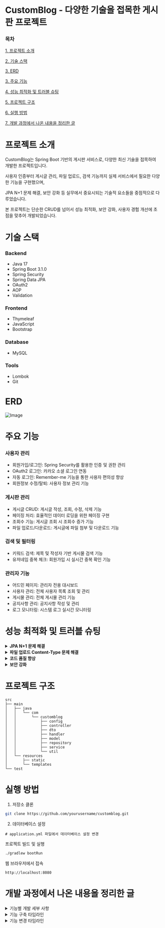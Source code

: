 # CustomBlog - 다양한 기술을 접목한 게시판 프로젝트

### 목차
[1. 프로젝트 소개](#프로젝트-소개)

[2. 기술 스택](#기술-스택)

[3. ERD](#ERD)

[3. 주요 기능](#주요-기능)

[4. 성능 최적화 및 트러블 슈팅](#성능-최적화-및-트러블-슈팅)

[5. 프로젝트 구조](#프로젝트-구조)

[6. 실행 방법](#실행-방법)

[7. 개발 과정에서 나온 내용을 정리한 글](#개발-과정에서-나온-내용을-정리한-글)

# 프로젝트 소개
CustomBlog는 Spring Boot 기반의 게시판 서비스로, 다양한 최신 기술을 접목하여 개발한 프로젝트입니다.

사용자 인증부터 게시글 관리, 파일 업로드, 검색 기능까지 실제 서비스에서 필요한 다양한 기능을 구현했으며,

JPA N+1 문제 해결, 보안 강화 등 실무에서 중요시되는 기술적 요소들을 중점적으로 다루었습니다.

본 프로젝트는 단순한 CRUD를 넘어서 성능 최적화, 보안 강화, 사용자 경험 개선에 초점을 맞추어 개발되었습니다.

# 기술 스택

### Backend
- Java 17
- Spring Boot 3.1.0
- Spring Security
- Spring Data JPA
- OAuth2
- AOP
- Validation

### Frontend
- Thymeleaf
- JavaScript
- Bootstrap

### Database
- MySQL

### Tools
- Lombok
- Git

# ERD

![Image](https://github.com/user-attachments/assets/b940d492-44b1-4478-91b2-53d0dfd28bdd)

# 주요 기능

### 사용자 관리
- 회원가입/로그인: Spring Security를 활용한 인증 및 권한 관리
- OAuth2 로그인: 카카오 소셜 로그인 연동
- 자동 로그인: Remember-me 기능을 통한 사용자 편의성 향상
- 회원정보 수정/탈퇴: 사용자 정보 관리 기능

### 게시판 관리
- 게시글 CRUD: 게시글 작성, 조회, 수정, 삭제 기능
- 페이징 처리: 효율적인 데이터 로딩을 위한 페이징 구현
- 조회수 기능: 게시글 조회 시 조회수 증가 기능
- 파일 업로드/다운로드: 게시글에 파일 첨부 및 다운로드 기능

### 검색 및 필터링
- 키워드 검색: 제목 및 작성자 기반 게시물 검색 기능
- 유저네임 중복 체크: 회원가입 시 실시간 중복 확인 기능

### 관리자 기능
- 어드민 페이지: 관리자 전용 대시보드
- 사용자 관리: 전체 사용자 목록 조회 및 관리
- 게시물 관리: 전체 게시물 관리 기능
- 공지사항 관리: 공지사항 작성 및 관리
- 로그 모니터링: 시스템 로그 실시간 모니터링

# 성능 최적화 및 트러블 슈팅 

<details>
    <summary><strong>JPA N+1 문제 해결</strong></summary>

### 문제 발생

JPA를 사용하면서 N+1 문제가 발생했습니다. 이 문제는 다음과 같은 상황에서 발생했습니다:

1. 즉시로딩(EAGER)에서의 문제: JPQL이 우선적으로 select 쿼리를 실행한 후, 즉시로딩 설정을 확인하고 추가 쿼리가 발생하여 N+1 문제가 발생했습니다.
2. 지연로딩(LAZY)에서의 문제: 지연로딩된 값을 조회할 때마다 별도의 쿼리가 발생하여 결국 N+1 문제가 발생했습니다.

이로 인해 데이터 100개를 조회할 경우, 연관 엔티티를 가져오기 위해 추가로 100번의 SQL이 실행되는 상황이 발생했습니다.

### 해결 시도
1. Fetch Join 적용
- 첫 번째 해결책으로 Fetch Join을 시도했습니다.
- 이 방법은 지연로딩의 해결책으로, 사용될 때 확정된 값을 한 번에 join해서 가져옵니다. 그러나 다음과 같은 문제가 발생했습니다.
- 페이지네이션 문제: Fetch Join 사용 시 limit, offset을 통한 쿼리가 아닌 인메모리에 모든 데이터를 가져와 애플리케이션 단에서 처리하여 OOM(Out Of Memory) 발생 위험이 있었습니다.
- 2개 이상의 Collection Join 문제: List 자료구조의 2개 이상 Collection join(~ToMany 관계)에서 Fetch Join 할 경우 MultipleBagFetchException 예외가 발생했습니다.

2. BatchSize 설정
- 두 번째 해결책으로 BatchSize를 시도했습니다.
- 이 방법은 필요 시 배치 쿼리로 원하는 만큼 쿼리를 날려 N번 만큼의 무수한 쿼리는 발생하지 않도록 합니다.
- 그러나, 여전히 쿼리가 추가로 발생한다는 문제가 있었습니다.
- 페이지네이션 문제는 해결할 수 있었으나, 여전히 불필요한 데이터를 가져와 보안에 문제가 생겼다.
- 추가로, in절로 추가 데이터를 가져오기에 1000개 이상의 항목을 처리할 경우 오히려 성능이 저하되었다.

### 최종 해결 방법: Response DTO Projection + JPQL 쿼리 직접 작성
위의 모든 해결책으로는 문제를 말끔히 해결할 수 없다고 판단하여,
최종적으로 Response DTO Projection과 JPQL 쿼리를 직접 작성하는 방식을 채택했습니다.
이 방법의 장점은 다음과 같습니다:

- 페이지네이션 사용 가능: 일반 조인을 사용하여 페이지네이션 문제 해결
- SQL 실행 횟수 최소화: 실행 횟수를 1번으로 줄여 성능 향상
- 필요한 데이터만 반환: 필요한 데이터만 선택적으로 가져와 보안 유지
- 데이터베이스 부담 감소: 불필요한 데이터 조회를 줄여 DB 부하 감소
- 무한 참조 방지: 엔티티 대신 DTO를 사용함으로써 양방향 관계에서 발생할 수 있는 무한 참조 문제를 원천적으로 차단

이 방식은 모든 select문을 사용하는 repository 메소드를 response dto + jpql 쿼리를 사용하여 최적화함으로써,
N+1 문제를 효과적으로 해결하고 성능을 향상시켰습니다.
</details>

<details>
    <summary><strong>파일 업로드 Content-Type 문제 해결</strong></summary>

### 문제 상황
- 멀티파트 폼 데이터(multipart/form-data)를 사용한 파일 업로드 시 적절한 컨버터를 찾지 못하는 오류가 발생했습니다.
- 특히 큰 파일을 업로드할 때 HttpMessageNotReadableException 예외가 발생했습니다.

### 원인 분석
- Spring MVC는 기본적으로 multipart/form-data 요청을 처리하기 위한 HttpMessageConverter를 제공하지만, 특정 상황에서 적절한 컨버터를 찾지 못하는 문제가 있었습니다.
- 파일 업로드 요청의 Content-Type이 multipart/form-data로 설정되었지만, 실제 파일 데이터는 application/octet-stream으로 처리되어야 했습니다.
- 파일 크기가 큰 경우 메모리 부족 문제가 발생했습니다.

### 해결 과정
- 문제 식별: 로그 분석을 통해 Content-Type 불일치 문제를 식별했습니다.
- 컨버터 설정 검토: Spring의 HttpMessageConverter 설정을 검토했습니다.
- 커스텀 컨버터 개발: application/octet-stream을 처리할 수 있는 커스텀 HttpMessageConverter를 개발했습니다.
- 파일 업로드 설정 최적화: 업로드 하는 파일의 크기를 10mb로 설정했습니다.

### 개선 결과
- 다양한 크기와 유형의 파일을 안정적으로 업로드할 수 있게 되었습니다.
- 대용량 파일 처리 시 메모리 사용량이 최적화되었습니다.
- 파일 업로드 관련 예외 발생 빈도가 크게 감소했습니다.
</details>

<details>
    <summary><strong>코드 품질 향상</strong></summary>

- Builder 패턴 도입: 객체 생성의 일관성과 가독성 향상
- 유틸리티 클래스 분리: 재사용 가능한 기능을 별도 클래스로 분리
- 예외 처리 체계화: GlobalExceptionHandler를 통한 일관된 예외 처리
- AOP를 활용한 로깅: 컨트롤러에서 발생하는 에러를 logback을 통해 파일에 저장
</details>

<details>
    <summary><strong>보안 강화</strong></summary>

- Spring Security 활용: 인증 및 권한 관리를 위한 체계적인 구현
- CSRF 방어 활성화: 토큰 기반의 Cross-Site Request Forgery 방어 메커니즘 구현
- OAuth2 통합: 카카오 로그인 등 외부 인증 서비스 연동
- 자동 로그인 기능: Remember-me 기능 구현 및 토큰 관리
- DTO 패턴 적용: 필요한 데이터만 전송하여 민감 정보 노출 방지
</details>

# 프로젝트 구조
```text
src
├── main
│   ├── java
│   │   └── com
│   │       └── customblog
│   │           ├── config
│   │           ├── controller
│   │           ├── dto
│   │           ├── handler
│   │           ├── model
│   │           ├── repository
│   │           ├── service
│   │           └── util
│   └── resources
│       ├── static
│       └── templates
└── test
```

# 실행 방법

1. 저장소 클론

```bash
git clone https://github.com/yourusername/customblog.git
```

2. 데이터베이스 설정

```text
# application.yml 파일에서 데이터베이스 설정 변경
```
프로젝트 빌드 및 실행

```bash
./gradlew bootRun
```
웹 브라우저에서 접속

``` text
http://localhost:8080
```

# 개발 과정에서 나온 내용을 정리한 글
<details>
    <summary>기능별 개발 세부 사항</summary>

### 회원가입, 로그인
- 스프링 시큐리티로 로그인 요청을 가로챈 후 로그인을 진행하여 성공하면 UserDetails타입의 오브젝트를 스프링 시큐리티의 고유한 세션 저장소의 저장
- 그래서 principalDetailService에서 username이 db에 있는지 검증 후 principalDeatils로 return하여 userDetails를 통한 세션을 설정
- 원래 비밀번호 비교를 위해 authenticationManager에 userDetailService와 passwordEncoder를 반환하는 함수를 짜야했는데 최신 버전에선 service와 encoder를 선언만 해줘도 알아서 생성

### 페이징
- 페이징 처리를 위해서 list<?> 대신 page<?> 객체를 통해 리스트 데이터를 처리

### 스프링 시큐리티
- @RequestBody를 통해 json 데이터를 받아옴, 없으면 raw 데이터 받음
- 회원 정보 수정후 바로 수정된 회원정보를 보기 위해서 securityConfig에 authenticationManager를 가져오는 빈을 설정 후
- authenticationManager에 수정된 정보를 담은 토큰을 생성하여 authentication에 저장, 이후 이를 SecurityContextHolder에 설정하여 세션을 등록

### 카카오 로그인(oauth2 x)
- 카카오 로그인 구현시 인가 코드(버튼 클릭 링크)를 통해 인증 처리 후 callback주소를 컨트롤러에서 처리하여 토큰을 가져와야 로그인 가능
- 자동 로그인 기능 구현을 위해 수정된 정보를 바로 갱신할때 쓰던 SecurityContextHolder 코드를 가져와 SecurityContext oauth 로그인 데이터를 추가하여 session에 등록하는 코드로 재구현
- 리다이렉션 uri 작성시 ./login/oauth2/code/.로 고정, 앞은 도메인 주소이며 뒤는 로그인하는 사이트(google, kakao 등)
- spring에 기본적으로 탑재된 jackson 라이브러리는 오브젝트를 json으로 바꿔주는데 이때 model에 저장된 내용을 getter를 통해 가져옴

### jpa
- board 호출시 참조하고 있는 reply가 board를 참조하여 무한 참조 발생시 @jsonignoreproperties({"board"})를 board에 참조하는 reply에 설정하여 reply에서 참조하는 board가 다시 참조되는 것을 막아줌

### jpa n+1
- 즉시로딩
    - jpql을 우선적으로 select하기 때문에 즉시로딩을 이후에 보고 또다른 쿼리가 날아가 N+1
- 지연로딩
    - 지연로딩된 값을 select할 때 따로 쿼리가 날아가 N+1
- fetch join
    - 지연로딩의 해결책
    - 사용될 때 확정된 값을 한번에 join에서 select해서 가져옴
    - Pagination이나 2개 이상의 collection join에서 문제가 발생
- Pagination
    - fetch join 시 limit, offset을 통한 쿼리가 아닌 인메모리에 모두 가져와 application단에서 처리하여 OOM 발생
    - BatchSize를 통해 필요 시 배치쿼리로 원하는 만큼 쿼리를 날림 > 쿼리는 날아가지만 N번 만큼의 무수한 쿼리는 발생되지 않음
- 2개 이상의 Collection join
    - List 자료구조의 2개 이상의 Collection join(~ToMany관계)에서 fetch join 할 경우 MultipleBagFetchException 예외 발생
    - Set자료구조를 사용한다면 해결가능 (Pagination은 여전히 발생)
    - BatchSize를 사용한다면 해결가능 (Pagination 해결)
- 위 모든 해결책으론 말끔히 해결할 수 없다 생각
- response dto projection + jpql 쿼리 직접 작성(일반 조인 사용) 적용
- pagenation 사용, sql의 실행 횟수를 1번으로 최소화, 필요한 데이터만 반환하여 보안 유지

### oauth2
- 각 사이트별로 제공되는 attribute가 다르므로 oauth2userinfo 인터페이스를 만들어 각 사이트의 userinfo가 implements하여 각 사이트가 제공하는 attribute에 맞게 정보를 넣어 저장
- oauth2를 통해 카카오 로그인 서비스를 개발할 때 secret키를 따로 설정하지 않으면 yml에서도 secret키를 제외하고 설정

### aop, validation
- domain에 @notnull, @notblank, @size와 같은 어노테이션을 걸고 만약 해당 조건에 만족하지 못하면 controller에 설정한 @valid bindingresult에 그 정보가 담김
- @configuration은 시작 전 설정과 관련된 정보를 담을 쓰고, 그 외에는 @component를 사용
- BindingAdvice는 validation체크를 할 메소드를 aop를 통해 가로채서 ProceedingJoinPoint를 통해 해당 메소드의 정보를 가져와 처리
- 로그 처리는 aop를 통해 controller에서 발생하는 모든 error를 logback을 사용하여 파일에 저장

### @Controller vs @RestController
- 두 차이점은 크게 응답에 대한 반환값의 차이
- html 뷰 렌더링 vs rest api 생성 + 데이터(보통 json) 반환
- @Controller에서도 데이터를 반환하고 싶으면 메소드에 @ResponseBody 추가

### enum
- 상수 값의 집합, 특정 값만 허용하여 잘못된 값 입력 방지
- db에서 값을 가져와 html에 표시할때 toString을 구현해야 표시됨
</details>

<details>
    <summary>기능 구축 타임라인</summary>

### 조회수 기능 추가
- 게시글에 들어갈 경우 조회수가 증가하는 기능
- 기존에 board 테이블에 있던 count 칼럼을 활용하여 repository에 해당 게시물의 count를 1씩 올리는 countUpById 메소드 제작
- 서비스 레이어에서 게시물 id를 받아 countUpBy 메소드를 호출하는 countUp 메소드 제작, @Transactional을 통해 데이터 무결성 보장
- 게시물을 자세히 보기 위해 get 요청에 id를 보내 게시물 내용을 받아오던 findById 메소드에 countUp을 추가하여 findByIdAndCountUp 메소드로 변경
- 올려진 게시물들을 보는 index.html과 게시물의 자세한 내용을 보는 detail.html에서 board의 count값을 받아와 보여줌

### 자동 로그인 기능 추가
- 로그인 페이지에서 'Remeber me'라는 버튼을 체크하고 로그인하면 다음에 접속할 때 별도의 로그인 없이 바로 로그인된 상태로 접속되는 기능
- loginForm.html에서 나중에 이 기능을 만들기 위해 만들어 놓았던 라디오 버튼의 name, id, for 속성 값을 표준값인 remember-me로 수정
- 토큰에 대한 정보를 저장하는 tokenRepository를 만들어 db 테이블 생성 및 연결
- SecurityConfig의 http 설정 파트에 rememberMe 필터를 추가해 식별키, 토큰을 저장할 repository (tokenRepository), 토큰 유효 기간을 설정
- 로그인시 'Remeber me' 버튼을 누르고 로그인하면 토큰 정보를 저장할 테이블이 만들어지고 해당 로그인에 대한 토큰 정보를 저장
- remember-me라는 이름의 쿠키가 브라우저에 설정
- 재접속을 위해 다시 접속하면 자동 로그인이 됨
---

- 자동 로그인이 되는 과정

1. 접속시 브라우저에 저장된 쿠키를 http 헤더에 담아 서버로 전송
2. SpringSecurity에서 RememberMeAuthenticationFilter가 동작하여 해당 쿠키값를 분석
3. 설정되어 있는 tokenRepository에 데이터와 일치하는 데이터가 있는지 + 유효 기간을 검증
4. 일치하면 authentication 객체를 받아 SecurityContext에 인증된 사용자 정보 저장
5. AuthenticationManager를 통해 인증처리되어 해당 정보로 로그인 실행
---

- 브라우저 설정에서 쿠키를 자동으로 삭제하는지 확인하여 삭제되지 않도록 설정
- 토큰 정보 테이블이 생성되어 있다면 jdbcTokenRepository.setCreateTableOnStartup(false)로 설정해 테이블 중복 생성을 차단

### 파일 업로드 기능 추가
- 게시글 업로드시 게시글과 같이 파일을 업로드하는 기능
- saveForm.html에 파일을 업로드하기 위한 file 타입의 input 버튼 추가
---

- board.js에서 ajax를 통해 입력 데이터를 보낼때 파일도 같이 보내기 위해 content-type을 수정 (multipart/form-data로 설정)
- content type 변경할 때 dto로 받으면 적절한 컨버터를 찾지 못해 'content-type 'application/octet-stream' is not supported'라는 예외를 발생
- application/octet-stream은 특별히 표현할 수 있는 프로그램이 존재하지 않는 데이터의 경우 기본값으로 설정되는 mime 타입
- 해결책으로는 httpmessageconverter에 application/octet-stream 추가하여 일단 역직렬화를 거쳐 서버로 가져와 처리하도록 설정
---

- 파일 정보를 데이터베이스에 저장하기 위해 File (dao) + FileRepository를 만들어 jpa를 통한 테이블 생성
- FileService를 만들어 해당 파일의 복사본을 서버에 저장하고 파일 정보는 db에 저장하는 UploadAndSave 메소드 생성
- BoardService의 게시판 저장 메소드에 파일 관련 데이터를 추가로 받아 UploadAndSave로 넘겨주는 코드 추가

### 파일 다운로드 기능 추가
- 게시글에 첨부된 파일을 클릭하면 다운로드 되도록하는 기능
- 먼저 게시글에 포함된 파일을 표시하기 위해 detail.html에 a 타입의 링크를 설정
- 파일명은 FileService의 findFileName 메소드를 만들어 게시글 id에 맞는 파일을 db에서 가져와 이름만 추출하여 string으로 반환 (없는 경우 null 반환)
- BoardController의 findByIdAndCountUp 메소드에 attribute로 파일명을 추가하여 프론트로 전달
- th:if를 통해 null이 아닐 경우에만 파일 부분이 보이도록 설정
---

- html에 링크 주소는 /file/${boardDetail.id}로 설정하여 게시물에 id값을 첨부
- FileController에서 해당 주소를 받아 다운로드 기능을 처리하기 위해 만든 FileService의 fileDownload 메소드로 id 값 전송
- 이때 다운로드 헤더 설정을 위한 HttpServletResponse도 받아 같이 전송
- 해당 값들을 받은 fileDownload 메소드에서 id 값을 통해 db에서 파일 정보를 가져옴
- 이를 바탕으로 다운로드를 위한 응답 헤더 세팅 + 서버에서 가지고 있던 파일 복사 후 전달 (다운로드)

### 파일 삭제 기능 추가
- 게시글 삭제시 첨부된 파일도 같이 삭제되는 기능
- 같은 게시판 id를 가진 파일 정보 삭제를 위해 FileRepository의 deleteByBoardId 메소드 생성
- 이를 이용해 업로드 해놓은 파일도 삭제하고 파일에 관한 db 데이터도 삭제하는 fileDelete 메소드 제작
- 게시판 삭제를 위해 만들어 놓은 BoardApiController의 deleteById에 fileDelete 메소드 추가
- 이때 File 테이블은 Board를 외래키로 참조하고 있으므로 먼저 삭제

### 검색 기능 추가
- 검색창에 키워드를 입력하면 해당 키워드를 가진 제목이나 작성자와 일치하는 게시물만 따로 가져와 목록으로 보여주는 기능
- 먼저 게시물 전체를 보여주는 index.html에 검색 입력 부분과 게시물의 작성자 표시를 추가
- 작성자는 키워드 검색할 때 작성자도 포함하기에 확인을 위해 표시
- search.js를 만들어 keyword 값을 url에 파리미터로 추가해 ajax로 넘겨줌
---

- BoardRepository에서 제목이나 작성자에 키워드가 포함된 게시물들을 찾는 findBoardByKeyword 메소드 작성
- pageable을 사용하기 위해 jpql을 사용하여 쿼리 생성 + 페이징을 이용하기 위한 page 타입 반환
- BoardService의 boardListByKeyword 메소드를 만들어 keyword와 pageable을 받아 repository로 넘겨줌
- BoardController의 index 메소드에 keyword 값을 추가로 받아 service로 넘기는 코드 추가
---

### 유저네임 중복 체크 기능 추가
- 유저네임 중복 체크를 위한 button 추가
- user.js에 ajax를 통한 유저네임 전달
- 유저 이름을 받기 위한 UserCheckNameRequestDto 생성
---

- 유저 네임을 전달할 checkName 메소드를 UserApiController에 생성
- 이때, 주소는 /auth/joinProc/checkName로 지정하여 spring security에서 정한 주소 내에서 다루도록 설정
- 중복 확인을 안눌렀거나 중복이 존재할 경우 회원가입을 막을 필요가 있음
- 그래서 중복 유무를 판단하는 usernameCheckStatus를 세션에 추가
- 기존에 회원가입을 당담하던 UserApiController의 save 메소드에 세션 판별 코드 추가
- 회원가입시 null이거나 false면 400번 오류를 띄우고, true면 회원가입 통과
---

- UserRepository에 유저네임과 기존 db에 있는 유저네임과 비교하여 유무를 판별하는 existsByName 메소드 생성
- 중복 체크는 db에 같은 유저네임이 하나라도 있다면 성립 불가
- 단순히 where절에 유저네임을 넣어 유무를 판별하거나 count를 사용하여 갯수를 세는 방식은 모든 데이터와 비교하여 비효율
- 그래서 EXISTS를 사용하여 같은 유저네임이 나오면 바로 0을 반환하여 sql 성능 최적화
- controller로부터 유저네임을 받아 0과 1로 중복여부를 반환하는 checkName 메소드를 UserService에 추가

### 어드민 페이지 추가
- 관리자가 직접 유저, 게시물, 공지사항을 관리하는 별도의 페이지 추가
- admin 역할을 가지고 있는 계정으로 로그인하면 어드민 전용 페이지 (admin/dashboard.html)로 이동
- 어드민에 맞게 유저, 게시물, 공지사항 생성 페이지로 이동하는 버튼이 있는 전용 네비게이션 바 설정
- 어드민 페이지를 통해 입력되는 다양한 입력들은 admin.js에서 처리
- adminController, adminApiController를 만들어 어드민 페이지의 뷰 설정과 관리 기능들을 설정
---

- 전체 유저 목록을 보여주고 검색, 삭제하는 버튼이 있는 유저 관리 페이지 생성 (admin/users.html)
- 유저 목록에서 각 유저를 삭제하는 버튼을 만들기 위해 index 파트에 동적 버튼 생성 함수 추가
- 각 버튼 기능을 ajax 통신으로 controller에 전달 (userSearch, userDeleteById)
- UserService (userList, userListByKeyword, delete)와 UserRepository (findUserByKeyword)에 해당 기능들을 구현하기 위한 메소드 생성
- 기존에 유저 페이지에서 구현한 기능을 참고하여 제작
- 게시물 관리 부분도 이와 유사하게 제작 (admin/boards + 기존 기능 활용)
---

- 공지사항 관리도 크게 다르지 않으나 조금씩 다른 부분이 있음
- 어드민 전용 페이지에 공지사항 목록을 구현하고 저장 기능 (admin/noticeSaveForm)은 따로 분리
- 일반 사용자가 최신 공지사항을 볼 수 있도록 유저 메인 페이지 (index.html)에 최신 공지사항 표시 부분 구현
- 공지사항 삭제시 공지사항 제목으로 삭제 (noticeDeleteByTitle)
- 나머지는 유저 관리처럼 기존 기능을 참고하여 제작
---

- 오류 발생시 생기는 로그를 담아두는 logback.log을 어드민 페이지에 표시
- BufferedReader를 통해 해당 파일을 내용을 한줄씩 읽어 list로 구성

### 회원 탈퇴 기능 추가
- 회원 탈퇴 버튼을 누르면 로그아웃과 동시에 회원에 대한 정보를 삭제하는 기능
- 회원 수정 페이지 (user/updateForm.html)에 회원 탈퇴 버튼 추가
- 유저 관련 데이터를 전송하는 기능을 다루는 user.js에서 ajax를 통해 회원 삭제 요청 기능 추가
- UserRepository에 deleteByUsername 메소드를 네이밍 규칙을 통해 생성
- 위 메소드를 호출하는 동일한 이름의 메소드를 UserService에 생성
- UserApiController에서 프론트로부터 회원 삭제 요청을 받으면 서비스에서 회원 삭제 메소드를 호출 + 스프링 시큐리티를 통한 로그아웃하는 delete 메소드 생성

</details>

<details>
    <summary>기능 변경 타임라인</summary>

### lombok 생성자 어노테이션 변경
- lombok 생성자 어노테이션은 크게 @NoArgsConstructor, @RequiredArgsConstructor, @AllArgsConstructor가 있음
- 순서대로 파라미터가 없는 생성자, 특정 파라미터만 있는 생성자, 모든 파라미터가 있는 생성자 생성에 사용
- 코드를 보다 간편하게 만들어 유용하다고 생각했으나 2가지 이유로 직접 선언하기로 결정

1. 어노테이션을 사용하여 코드를 간편화하였지만 오히려 유지보수나 재검토시 생략되는 부분이 많아 분석에 어려움이 있음
2. @RequiredArgsConstructor, @AllArgsConstructor를 사용할 때 파리미터 생성 순서를 변경하면 오류가 발생
    - 정확히는 객체 생성시 파라미터 값이 바꿘 줄 모르고 엉뚱한 값을 넣어서 오류가 발생할 수 있음

### lombok builder 어노테이션 변경
- builder 패턴은 복잡한 파라미터에서 보다 쉽게 객체를 생성할 수 있게 해주는 디자인 패턴
- lombok의 builder 어노테이션을 사용하면 쉽게 구현할 수 있음
- lombok 특성상 코드를 간편하게 만들 수 있으나 2가지 이유로 직접 선언하기로 결정

1. lombok 생성자 어노테이션과 마찬가지로 유지보수나 재검토시 생략되는 부분이 많아 분석에 어려움이 있음
2. PrincipalOauth2UserService의 자동가입 파트에서 기존 유저를 못찾으면 빈 객체를 반환하는 코드를 생성자로 접근하지 않고 빌더에서 처리하는 함수를 만들어야 함

### lombok data 어노테이션 변경
- lombok data 어노테이션은 모든 파라미터의 setter / getter를 생성해주는 어노테이션
- 각각 setter나 getter만 생성할 수 있는 @Setter, @Getter도 있음
- 아래 4가지 이유로 접근 방식을 builder + @Getter로 바꾸기로 결정

1. @Data를 사용하면 불필요한 setter가 생성되어 보안 문제 발생 우려
2. setter 자체도 객체 일관성 유지가 어려워 안정성 보장 x
3. 객체 생성시 가독성이 떨어짐
4. 제작 과정에서 이미 builder를 사용하여 기존에 있던 setter가 필요 없어짐

### BoardSaveRequestDto 생성 + 추가 dto 생성
- dto는 데이터 전송 객체 (data transfer object)로 client(html)에서 controller로 데이터를 넘길 때 사용
- 주로 필요한 데이터만 가져오고 (보안성) 수정하기 용이한 이유로 (유연성) 많이 사용
- 위 장점들을 바탕으로 2가지 이유로 제작을 결정

1. controller부분에서 board 제목과 내용을 받을때 '@RequestBody Board board'로 객체를 생성해서 받아 불필요한 데이터가 노출될 수 있음
2. controller는 그저 요청을 올바른 서비스에 전달해야 하는 입장으로 객체 생성으로 데이터를 다루는 것을 막아 의존성 관리

- BoardUpdateRequestDto, UserSaveRequestDto, UserUpdateRequestDto 추가 생성
- @GeneratedValue, @CreationTimestamp와 같이 자동으로 값을 설정하는 어노테이션은 추가적인 초기화가 필요없어서 빌더를 만들때도 생략 가능
- @PathVariable는 url에 담긴 경로 변수 (예, /api/board/{id})를 변수로 받아오게 하는 어노테이션으로 userId와 같은 민감한 정보를 url에 노출시킬 우려가 있어 dto를 통해 받아옴

### validation 어노테이션 수정
- jakarta.validation.constraints 어노테이션은 클라이언트로부터 받은 데이터의 유효성을 검사하기 위한 어노테이션
- @Email, @NotNull, @NotBlank, @Size 등 다양한 조건들을 원하는 필드에 붙혀서 사용
- 생성한 객체에 @Vaild를 붙혀서 유효성 검사 객체로 설정
- 원래 객체를 생성해 그대로 받아서 domain에 검증 어노테이션을 설정했지만 dto로 교체하면서 dto로 재설정

### 예외 메세지 수정
- 데이터 처리 과정에서 exception이 발생하면 GlobalExceptionHandler으로 오게 설정 (@ControllerAdvice를 설정)
- 예외 처리에서 500번 상태 코드(http 상태 코드)를 보내 오류 메세지를 발신해야 하는데 완료 메세지와 함께 그냥 넘어가는 걸 확인
- js 코드를 수정하여 모든 응답 메세지를 받은 후 상태 코드를 if문으로 분류하여 처리하도록 재작업

### 로그인 실패 메세지 추가
- 로그인 과정에서 아이디나 비밀번호가 틀릴 경우 경고 메시지 없이 로그인 페이지로 돌아온다는 점을 확인
- AuthenticationFailureHandler를 상속받은 커스텀 핸들러로 실패시 session에 실패했다는 메세지가 담긴 errorMessage를 설정
- SecurityConfig의 formLogin 파트에 커스텀한 핸들러가 설정된 failureHandler를 추가
- loginForm.html에 로그인 실패시 세션에 추가된 errorMessage를 보여주는 오류 메세지 알림 파트 추가

### 응답 메세지 수정 + 예외 분리
- 동작에 성공하여 응답 메세지를 보낼때 해당 동작에 대한 구체적인 성공 내용으로 변경
- 성공 내용을 받아 js alert로 출력
- Exception의 하위 클래스인 SQLException, RuntimeException, IOException로 분리하여 어떤 문제가 생겼는지 바로 파악

### 파일 이름 관련 기능 유틸리티 클래스로 분리
- 파일 이름을 조작하는 기능들을 유틸리티 클래스로 분리하여 메소드로 제작
- 파일 관련 기능을 만들면서 중복 코드와 직관적이지 못한 코드들로 분리 결정
- 각 기능마다 알맞는 메소드명을 부여하여 직관성과 사용성을 높임

### csrf 방어 활성화
- Cross-Site Request Forgery
- 사용자가 인증된 세션을 가진 웹사이트에서 악의적인 요청을 보내는 공격 방식
- 이를 방지하기 위해 post, put, delete 요청을 보내는 ajax에 csrf 토큰을 헤더에 추가
- ajax에 csrf 토큰 정보를 전달하기 위해 모든 form에 spring security에서 제공하는 csrf 토큰값 입력
- SecurityConfig에 비활성화되어 있던 csrf 방어 설정 활성화

### 유효성 검사 어노테이션 추가 및 관련 오류 핸들러 추가
- 기능 추가에 따라 @Vaild와 BindingResult를 활용 가능한 메소드에 유효성 검사 + 로깅
- BindingResult가 작동하지 않아 생기는 MethodArgumentNotValidException이 발생하는 경우 존재 (게시물 + 이름 중복)
- 해당 경우에는 GlobalExceptionHandler로 가져와 오류 내용을 추출하여 따로 처리

### 모델 레이어 일부 수정
- 빌더 사용으로 필요없어진 모든 필드를 초기화하는 생성자 삭제
- board와 user 데이터를 업데이트할 때 해당 객체의 정보를 빌더로 불러와서 수정할 수 있는 toBuilder 메소드 추가
- toBuilder 메소드 추가로 기존 서비스 레이어에서 진행하던 데이터 업데이터에서 toBuilder 활용으로 변경

### 검색 기능 오류 수정
- js에서 redirect시 이중 호출로 model 내용이 사라지는 오류 발견
- redirct를 제거하여 해당 에러 해결

### response dto + jpql 쿼리를 사용에 따른 전체 로직 수정
- 모든 select문을 사용하는 repository 메소드를 response dto + jpql 쿼리를 사용하여 최적화
- 쿼리문을 직접 작성하여 n+1 문제 해결과 함께 성능 향상
- 필요한 데이터만 받아 반환하여 보안성 향상 + db 부담 축소
- page 객체 그대로 사용하여 보수유지
</details>